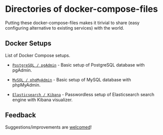 # Directories of docker-compose-files
Putting these docker-compose-files makes it tirivial to share (easy configuring alternative to existing services) with the world.

## Docker Setups
List of Docker Compose setups.

- [`PostgreSQL / pgAdmin`](https://github.com/bhavik2936/docker-compose-files/blob/main/postgres-pgadmin) - Basic setup of PostgreSQL database with pgAdmin.

- [`MySQL / phpMyAdmin`](https://github.com/bhavik2936/docker-compose-files/blob/main/mysql-phpmyadmin) - Basic setup of MySQL database with phpMyAdmin.

- [`Elasticsearch / Kibana`](https://github.com/bhavik2936/docker-compose-files/blob/main/elasticsearch-kibana) - Passwordless setup of Elasticsearch search engine with Kibana visualizer.

## Feedback
Suggestions/improvements are [welcomed](https://github.com/bhavik2936/docker-compose-files/issues)!
